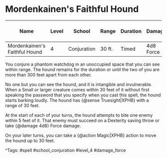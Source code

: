 # Mordenkainen's Faithful Hound

| Name | Level | School | Range | Duration | Damage | Save DC & Type |
|------|-------|--------|-------|----------|--------|----------------|
| Mordenkainen's Faithful Hound | 4 | Conjuration | 30 ft. | Timed | 4d8 Force | - |

You conjure a phantom watchdog in an unoccupied space that you can see within range. The hound remains for the duration or until the two of you are more than 300 feet apart from each other.

No one but you can see the hound, and it is intangible and invulnerable. When a Small or larger creature comes within 30 feet of it without first speaking the password that you specify when you cast this spell, the hound starts barking loudly. The hound has {@sense Truesight|XPHB} with a range of 30 feet.

At the start of each of your turns, the hound attempts to bite one enemy within 5 feet of it. That enemy must succeed on a Dexterity saving throw or take {@damage 4d8} Force damage.

On your later turns, you can take a {@action Magic|XPHB} action to move the hound up to 30 feet.

^Tags: #spell #school_conjuration #level_4 #damage_force